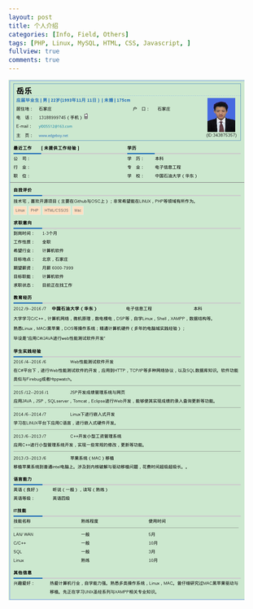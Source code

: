 ```yaml
---
layout: post
title: 个人介绍
categories: [Info, Field, Others]
tags: [PHP, Linux, MySQL, HTML, CSS, Javascript, ]
fullview: true
comments: true
---
```


![简历页面，请返回！](./assets/img/jl.png)
